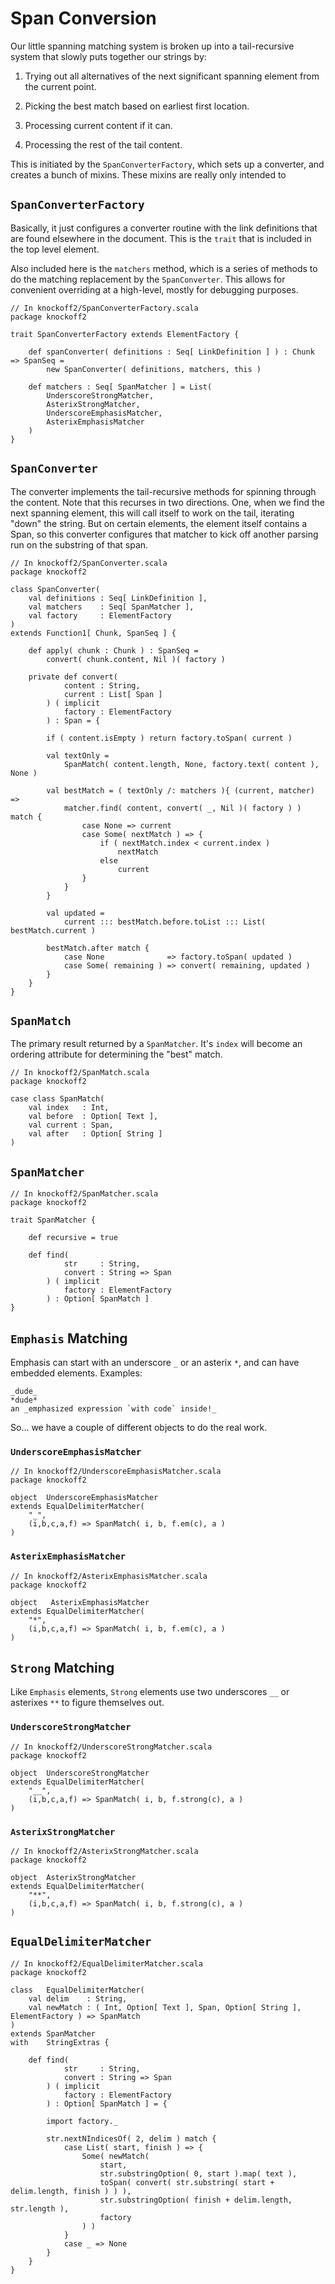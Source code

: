 # Span Conversion #

Our little spanning matching system is broken up into a tail-recursive system that
slowly puts together our strings by:

1. Trying out all alternatives of the next significant spanning element from the
current point.

2. Picking the best match based on earliest first location.

3. Processing current content if it can.

4. Processing the rest of the tail content.

This is initiated by the `SpanConverterFactory`, which sets up a converter, and
creates a bunch of mixins. These mixins are really only intended to

## `SpanConverterFactory` ##

Basically, it just configures a converter routine with the link definitions that are
found elsewhere in the document. This is the `trait` that is included in the top
level element.

Also included here is the `matchers` method, which is a series of methods to do the
matching replacement by the `SpanConverter`. This allows for convenient overriding
at a high-level, mostly for debugging purposes.

    // In knockoff2/SpanConverterFactory.scala
    package knockoff2
    
    trait SpanConverterFactory extends ElementFactory {
     
        def spanConverter( definitions : Seq[ LinkDefinition ] ) : Chunk => SpanSeq =
            new SpanConverter( definitions, matchers, this )
            
        def matchers : Seq[ SpanMatcher ] = List(
            UnderscoreStrongMatcher,
            AsterixStrongMatcher,
            UnderscoreEmphasisMatcher,
            AsterixEmphasisMatcher
        )
    }

## `SpanConverter` ##

The converter implements the tail-recursive methods for spinning through the
content. Note that this recurses in two directions. One, when we find the next
spanning element, this will call itself to work on the tail, iterating "down" the
string. But on certain elements, the element itself contains a Span, so this
converter configures that matcher to kick off another parsing run on the substring
of that span.

    // In knockoff2/SpanConverter.scala
    package knockoff2
    
    class SpanConverter(
        val definitions : Seq[ LinkDefinition ],
        val matchers    : Seq[ SpanMatcher ],
        val factory     : ElementFactory
    )
    extends Function1[ Chunk, SpanSeq ] {
     
        def apply( chunk : Chunk ) : SpanSeq =
            convert( chunk.content, Nil )( factory )
        
        private def convert(
                content : String,
                current : List[ Span ]
            ) ( implicit
                factory : ElementFactory
            ) : Span = {

            if ( content.isEmpty ) return factory.toSpan( current )

            val textOnly =
                SpanMatch( content.length, None, factory.text( content ), None )

            val bestMatch = ( textOnly /: matchers ){ (current, matcher) =>
                matcher.find( content, convert( _, Nil )( factory ) ) match {
                    case None => current
                    case Some( nextMatch ) => {
                        if ( nextMatch.index < current.index )
                            nextMatch
                        else
                            current
                    }
                }
            }
            
            val updated =
                current ::: bestMatch.before.toList ::: List( bestMatch.current )
            
            bestMatch.after match {
                case None              => factory.toSpan( updated )
                case Some( remaining ) => convert( remaining, updated )
            }
        }
    }


## `SpanMatch` ##

The primary result returned by a `SpanMatcher`. It's `index` will become an ordering
attribute for determining the "best" match.

    // In knockoff2/SpanMatch.scala
    package knockoff2
    
    case class SpanMatch(
        val index   : Int,
        val before  : Option[ Text ],
        val current : Span,
        val after   : Option[ String ]
    )


## `SpanMatcher` ##
    
    // In knockoff2/SpanMatcher.scala
    package knockoff2
    
    trait SpanMatcher {

        def recursive = true
        
        def find(
                str     : String,
                convert : String => Span
            ) ( implicit
                factory : ElementFactory
            ) : Option[ SpanMatch ]
    }


## `Emphasis` Matching ##

Emphasis can start with an underscore `_` or an asterix `*`, and can have embedded
elements. Examples:

    _dude_
    *dude*
    an _emphasized expression `with code` inside!_

So... we have a couple of different objects to do the real work.

### `UnderscoreEmphasisMatcher` ###

    // In knockoff2/UnderscoreEmphasisMatcher.scala
    package knockoff2
    
    object  UnderscoreEmphasisMatcher
    extends EqualDelimiterMatcher(
        "_",
        (i,b,c,a,f) => SpanMatch( i, b, f.em(c), a )
    )

### `AsterixEmphasisMatcher` ###

    // In knockoff2/AsterixEmphasisMatcher.scala
    package knockoff2
    
    object   AsterixEmphasisMatcher
    extends EqualDelimiterMatcher(
        "*",
        (i,b,c,a,f) => SpanMatch( i, b, f.em(c), a )
    )


## `Strong` Matching ##

Like `Emphasis` elements, `Strong` elements use two underscores `__` or asterixes
`**` to figure themselves out.

### `UnderscoreStrongMatcher` ###

    // In knockoff2/UnderscoreStrongMatcher.scala
    package knockoff2
    
    object  UnderscoreStrongMatcher
    extends EqualDelimiterMatcher(
        "__",
        (i,b,c,a,f) => SpanMatch( i, b, f.strong(c), a )
    )

### `AsterixStrongMatcher` ###

    // In knockoff2/AsterixStrongMatcher.scala
    package knockoff2
    
    object  AsterixStrongMatcher
    extends EqualDelimiterMatcher(
        "**",
        (i,b,c,a,f) => SpanMatch( i, b, f.strong(c), a )
    )


## `EqualDelimiterMatcher` ##

    // In knockoff2/EqualDelimiterMatcher.scala
    package knockoff2
    
    class   EqualDelimiterMatcher(
        val delim    : String,
        val newMatch : ( Int, Option[ Text ], Span, Option[ String ], ElementFactory ) => SpanMatch
    )
    extends SpanMatcher
    with    StringExtras {
        
        def find(
                str     : String,
                convert : String => Span
            ) ( implicit
                factory : ElementFactory
            ) : Option[ SpanMatch ] = {
         
            import factory._
         
            str.nextNIndicesOf( 2, delim ) match {
                case List( start, finish ) => {
                    Some( newMatch(
                        start,
                        str.substringOption( 0, start ).map( text ),
                        toSpan( convert( str.substring( start + delim.length, finish ) ) ),
                        str.substringOption( finish + delim.length, str.length ),
                        factory
                    ) )
                }
                case _ => None
            }
        }
    }
